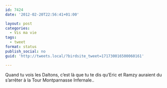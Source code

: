 ```yaml
---
id: 7424
date: '2012-02-20T22:56:41+01:00'

layout: post
categories:
  - Vis ma vie
tags:
  - tweet
format: status
publish_social: no
guid: 'http://tweets.local/?birdsite_tweet=171730016500060161'

---
```


Quand tu vois les Daltons, c’est là que tu te dis qu’Eric et Ramzy auraient du s’arrêter à la Tour Montparnasse Infernale..